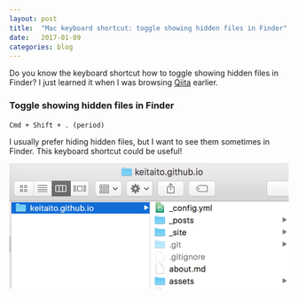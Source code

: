 ```yaml
---
layout: post
title:  "Mac keyboard shortcut: toggle showing hidden files in Finder"
date:   2017-01-09
categories: blog
---
```


Do you know the keyboard shortcut how to toggle showing hidden files in Finder?
I just learned it when I was browsing [Qiita](http://qiita.com/hmiura/items/4709e0776d14055fb2f8) earlier.

### Toggle showing hidden files in Finder

```
Cmd + Shift + . (period)
```

I usually prefer hiding hidden files, but I want to see them sometimes in Finder. This keyboard shortcut could be useful!

![Screen shot](/assets/2017-01-09-screen-shot.png)
